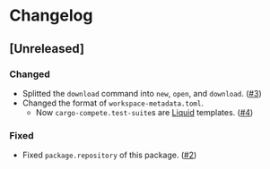 # Changelog

## [Unreleased]

### Changed

- Splitted the `download` command into `new`, `open`, and `download`. ([#3](https://github.com/qryxip/cargo-compete/pull/3))
- Changed the format of `workspace-metadata.toml`.
    - Now `cargo-compete.test-suite`s are [Liquid](https://shopify.github.io/liquid/) templates.  ([#4](https://github.com/qryxip/cargo-compete/pull/4))

### Fixed

- Fixed `package.repository` of this package. ([#2](https://github.com/qryxip/cargo-compete/pull/3))
